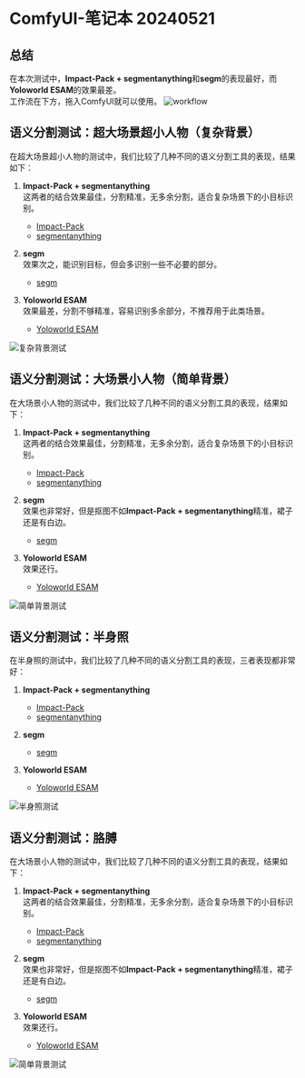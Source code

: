 # ComfyUI-笔记本 20240521

## 总结
在本次测试中，**Impact-Pack + segmentanything**和**segm**的表现最好，而**Yoloworld ESAM**的效果最差。  
工作流在下方，拖入ComfyUI就可以使用。
![workflow](https://github.com/baicai99/ComfyUI-NoteBook/assets/101706274/92a66bc6-5d29-45ff-b5db-79de57e317cd)

## 语义分割测试：超大场景超小人物（复杂背景）

在超大场景超小人物的测试中，我们比较了几种不同的语义分割工具的表现，结果如下：

1. **Impact-Pack + segmentanything**  
   这两者的结合效果最佳，分割精准，无多余分割，适合复杂场景下的小目标识别。
   - [Impact-Pack](https://github.com/ltdrdata/ComfyUI-Impact-Pack)
   - [segmentanything](https://github.com/storyicon/comfyui_segment_anything)

2. **segm**  
   效果次之，能识别目标，但会多识别一些不必要的部分。
   - [segm](https://github.com/ltdrdata/ComfyUI-Impact-Pack)

3. **Yoloworld ESAM**  
   效果最差，分割不够精准，容易识别多余部分，不推荐用于此类场景。
   - [Yoloworld ESAM](https://github.com/ZHO-ZHO-ZHO/ComfyUI-YoloWorld-EfficientSAM)

![复杂背景测试](https://github.com/baicai99/ComfyUI-NoteBook/assets/101706274/5bfa483c-7a50-4aa3-8084-ad69f0dd014a)

## 语义分割测试：大场景小人物（简单背景）

在大场景小人物的测试中，我们比较了几种不同的语义分割工具的表现，结果如下：

1. **Impact-Pack + segmentanything**  
   这两者的结合效果最佳，分割精准，无多余分割，适合复杂场景下的小目标识别。
   - [Impact-Pack](https://github.com/ltdrdata/ComfyUI-Impact-Pack)
   - [segmentanything](https://github.com/storyicon/comfyui_segment_anything)

2. **segm**  
   效果也非常好，但是抠图不如**Impact-Pack + segmentanything**精准，裙子还是有白边。
   - [segm](https://github.com/ltdrdata/ComfyUI-Impact-Pack)

3. **Yoloworld ESAM**  
   效果还行。
   - [Yoloworld ESAM](https://github.com/ZHO-ZHO-ZHO/ComfyUI-YoloWorld-EfficientSAM)

![简单背景测试](https://github.com/baicai99/ComfyUI-NoteBook/assets/101706274/35bb681b-f647-457c-94c2-b4682eddc4f1)

## 语义分割测试：半身照

在半身照的测试中，我们比较了几种不同的语义分割工具的表现，三者表现都非常好：

1. **Impact-Pack + segmentanything**  
   - [Impact-Pack](https://github.com/ltdrdata/ComfyUI-Impact-Pack)
   - [segmentanything](https://github.com/storyicon/comfyui_segment_anything)

2. **segm**  
   - [segm](https://github.com/ltdrdata/ComfyUI-Impact-Pack)

3. **Yoloworld ESAM**  
   - [Yoloworld ESAM](https://github.com/ZHO-ZHO-ZHO/ComfyUI-YoloWorld-EfficientSAM)

![半身照测试](https://github.com/baicai99/ComfyUI-NoteBook/assets/101706274/d67f0559-8bca-4c14-9773-b70cf57b79d1)

## 语义分割测试：胳膊

在大场景小人物的测试中，我们比较了几种不同的语义分割工具的表现，结果如下：

1. **Impact-Pack + segmentanything**  
   这两者的结合效果最佳，分割精准，无多余分割，适合复杂场景下的小目标识别。
   - [Impact-Pack](https://github.com/ltdrdata/ComfyUI-Impact-Pack)
   - [segmentanything](https://github.com/storyicon/comfyui_segment_anything)

2. **segm**  
   效果也非常好，但是抠图不如**Impact-Pack + segmentanything**精准，裙子还是有白边。
   - [segm](https://github.com/ltdrdata/ComfyUI-Impact-Pack)

3. **Yoloworld ESAM**  
   效果还行。
   - [Yoloworld ESAM](https://github.com/ZHO-ZHO-ZHO/ComfyUI-YoloWorld-EfficientSAM)

![简单背景测试](https://github.com/baicai99/ComfyUI-NoteBook/assets/101706274/35bb681b-f647-457c-94c2-b4682eddc4f1)